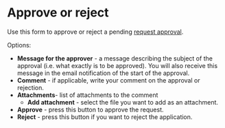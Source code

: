# Approve or reject
 
Use this form to approve or reject a pending [request approval](../../../../alvao-service-desk/requests/request-approval).
  
Options:
   
- **Message for the approver** - a message describing the subject of the approval (i.e. what exactly is to be approved). You will also receive this message in the email notification of the start of the approval.
- **Comment** - if applicable, write your comment on the approval or rejection.
- **Attachments**- list of attachments to the comment
    - **Add attachment** - select the file you want to add as an attachment.
- **Approve** - press this button to approve the request.
- **Reject** - press this button if you want to reject the application.
